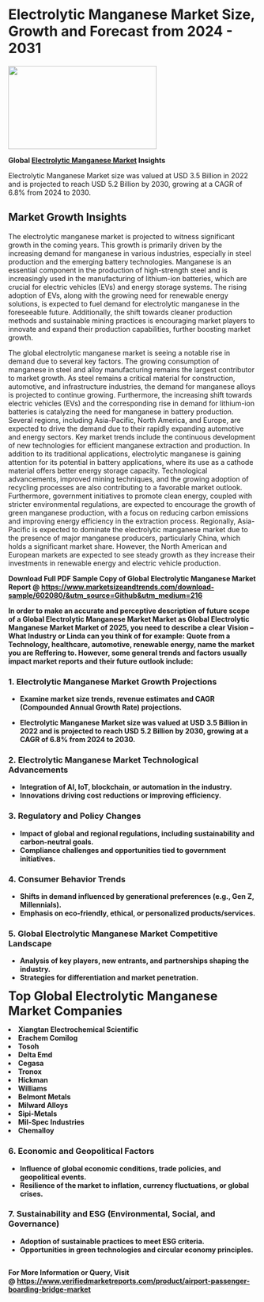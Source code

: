 <H1>Electrolytic Manganese Market Size, Growth and Forecast from 2024 - 2031</H1><img class="aligncenter size-medium wp-image-584254" src="https://thirdeyenews.in/wp-content/uploads/2024/09/Global-Market-Research-300x168.jpeg" alt="" width="300" height="168" /><p><strong>Global&nbsp;<a href="https://www.marketsizeandtrends.com/download-sample/602080/&amp;utm_source=Github&utm_medium=216">Electrolytic Manganese Market</a> Insights</strong></p><p>Electrolytic Manganese Market size was valued at USD 3.5 Billion in 2022 and is projected to reach USD 5.2 Billion by 2030, growing at a CAGR of 6.8% from 2024 to 2030.</p><p><h2>Market Growth Insights</h2> <p>The electrolytic manganese market is projected to witness significant growth in the coming years. This growth is primarily driven by the increasing demand for manganese in various industries, especially in steel production and the emerging battery technologies. Manganese is an essential component in the production of high-strength steel and is increasingly used in the manufacturing of lithium-ion batteries, which are crucial for electric vehicles (EVs) and energy storage systems. The rising adoption of EVs, along with the growing need for renewable energy solutions, is expected to fuel demand for electrolytic manganese in the foreseeable future. Additionally, the shift towards cleaner production methods and sustainable mining practices is encouraging market players to innovate and expand their production capabilities, further boosting market growth.</p> <p><strong></strong></p> <p>The global electrolytic manganese market is seeing a notable rise in demand due to several key factors. The growing consumption of manganese in steel and alloy manufacturing remains the largest contributor to market growth. As steel remains a critical material for construction, automotive, and infrastructure industries, the demand for manganese alloys is projected to continue growing. Furthermore, the increasing shift towards electric vehicles (EVs) and the corresponding rise in demand for lithium-ion batteries is catalyzing the need for manganese in battery production. Several regions, including Asia-Pacific, North America, and Europe, are expected to drive the demand due to their rapidly expanding automotive and energy sectors. Key market trends include the continuous development of new technologies for efficient manganese extraction and production. In addition to its traditional applications, electrolytic manganese is gaining attention for its potential in battery applications, where its use as a cathode material offers better energy storage capacity. Technological advancements, improved mining techniques, and the growing adoption of recycling processes are also contributing to a favorable market outlook. Furthermore, government initiatives to promote clean energy, coupled with stricter environmental regulations, are expected to encourage the growth of green manganese production, with a focus on reducing carbon emissions and improving energy efficiency in the extraction process. Regionally, Asia-Pacific is expected to dominate the electrolytic manganese market due to the presence of major manganese producers, particularly China, which holds a significant market share. However, the North American and European markets are expected to see steady growth as they increase their investments in renewable energy and electric vehicle production. <p><strong></p><p><span class=""><strong>Download Full PDF Sample Copy of Global Electrolytic Manganese Market Report</strong> @ <a href="https://www.marketsizeandtrends.com/download-sample/602080/&amp;utm_source=Github&utm_medium=216" target="_blank">https://www.marketsizeandtrends.com/download-sample/602080/&amp;utm_source=Github&utm_medium=216</a></span></p><p>In order to make an accurate and perceptive description of future scope of a Global&nbsp;Electrolytic Manganese Market Market as Global&nbsp;Electrolytic Manganese Market Market of 2025, you need to describe a clear Vision &ndash; What Industry or Linda can you think of for example: Quote from a Technology, healthcare, automotive, renewable energy, name the market you are Reffering to. However, some general trends and factors usually impact market reports and their future outlook include:</p><h3>1.&nbsp;<strong>Electrolytic Manganese Market Growth Projections</strong></h3><ul><li>Examine market size trends, revenue estimates and CAGR (Compounded Annual Growth Rate) projections.</li><li><p>Electrolytic Manganese Market size was valued at USD 3.5 Billion in 2022 and is projected to reach USD 5.2 Billion by 2030, growing at a CAGR of 6.8% from 2024 to 2030.</p></li></ul><h3>2.&nbsp;<strong>Electrolytic Manganese Market Technological Advancements</strong></h3><ul><li>Integration of AI, IoT, blockchain, or automation in the industry.</li><li>Innovations driving cost reductions or improving efficiency.</li></ul><h3>3.&nbsp;<strong>Regulatory and Policy Changes</strong></h3><ul><li>Impact of global and regional regulations, including sustainability and carbon-neutral goals.</li><li>Compliance challenges and opportunities tied to government initiatives.</li></ul><h3>4.&nbsp;<strong>Consumer Behavior Trends</strong></h3><ul><li>Shifts in demand influenced by generational preferences (e.g., Gen Z, Millennials).</li><li>Emphasis on eco-friendly, ethical, or personalized products/services.</li></ul><h3>5.&nbsp;<strong>Global Electrolytic Manganese Market Competitive Landscape</strong></h3><ul><li>Analysis of key players, new entrants, and partnerships shaping the industry.</li><li>Strategies for differentiation and market penetration.</li></ul><p data-pm-slice="1 1 []"><span style="color: inherit; font-family: inherit; font-size: 25px;">Top Global Electrolytic Manganese Market Companies</span></p><div class="" data-test-id=""><p><li>Xiangtan Electrochemical Scientific</li><li> Erachem Comilog</li><li> Tosoh</li><li> Delta Emd</li><li> Cegasa</li><li> Tronox</li><li> Hickman</li><li> Williams</li><li> Belmont Metals</li><li> Milward Alloys</li><li> Sipi-Metals</li><li> Mil-Spec Industries</li><li> Chemalloy</li></p></div><h3>6.&nbsp;<strong>Economic and Geopolitical Factors</strong></h3><ul><li>Influence of global economic conditions, trade policies, and geopolitical events.</li><li>Resilience of the market to inflation, currency fluctuations, or global crises.</li></ul><h3>7.&nbsp;<strong>Sustainability and ESG (Environmental, Social, and Governance)</strong></h3><ul><li>Adoption of sustainable practices to meet ESG criteria.</li><li>Opportunities in green technologies and circular economy principles.</li></ul><h2><strong style="font-size: 14px;">For More Information or Query, Visit @&nbsp;</strong><a style="background-color: #ffffff; font-size: 14px;" href="https://www.marketsizeandtrends.com/report/electrolytic-manganese-market/" target="_blank">https://www.verifiedmarketreports.com/product/airport-passenger-boarding-bridge-market</a></h2>
